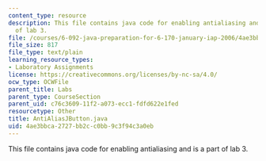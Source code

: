 ```yaml
---
content_type: resource
description: This file contains java code for enabling antialiasing and is a part
  of lab 3.
file: /courses/6-092-java-preparation-for-6-170-january-iap-2006/4ae3bbca2727bb2cc0bb9c3f94c3a0eb_AntiAliasJButton.java
file_size: 817
file_type: text/plain
learning_resource_types:
- Laboratory Assignments
license: https://creativecommons.org/licenses/by-nc-sa/4.0/
ocw_type: OCWFile
parent_title: Labs
parent_type: CourseSection
parent_uid: c76c3609-11f2-a073-ecc1-fdfd622e1fed
resourcetype: Other
title: AntiAliasJButton.java
uid: 4ae3bbca-2727-bb2c-c0bb-9c3f94c3a0eb
---
```

This file contains java code for enabling antialiasing and is a part of lab 3.